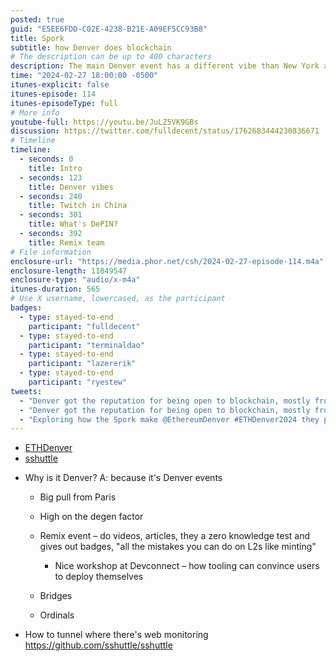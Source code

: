 ```yaml
---
posted: true
guid: "E5EE6FDD-C02E-4238-B21E-A09EF5CC93B8"
title: Spork
subtitle: how Denver does blockchain
# The description can be up to 400 characters
description: The main Denver event has a different vibe than New York and BananaconfConf, and this is the pull that makes Denver special in the blockchain world.
time: "2024-02-27 18:00:00 -0500"
itunes-explicit: false
itunes-episode: 114
itunes-episodeType: full
# More info
youtube-full: https://youtu.be/JuLZ5VK9GBs
discussion: https://twitter.com/fulldecent/status/1762683444230836671
# Timeline
timeline:
  - seconds: 0
    title: Intro
  - seconds: 123
    title: Denver vibes
  - seconds: 240
    title: Twitch in China
  - seconds: 301
    title: What's DePIN?
  - seconds: 392
    title: Remix team
# File information
enclosure-url: "https://media.phor.net/csh/2024-02-27-episode-114.m4a"
enclosure-length: 11849547
enclosure-type: "audio/x-m4a"
itunes-duration: 565
# Use X username, lowercased, as the participant
badges:
  - type: stayed-to-end
    participant: "fulldecent"
  - type: stayed-to-end
    participant: "terminaldao"
  - type: stayed-to-end
    participant: "lazererik"
  - type: stayed-to-end
    participant: "ryestew"
tweets:
  - "Denver got the reputation for being open to blockchain, mostly from the ETHDenver event. [video link]"
  - "Denver got the reputation for being open to blockchain, mostly from the ETHDenver event. https://youtu.be/JuLZ5VK9GBs"
  - "Exploring how the Spork make @EthereumDenver #ETHDenver2024 they place to be. Thank you for sharing field reporting @lazererik @ryestew and thoughts from @terminaldao."
---
```


- [ETHDenver](https://www.ethdenver.com/)
- [sshuttle](https://github.com/sshuttle/sshuttle)

<!--end of quick notes-->

- Why is it Denver? A: because it's Denver events

  - Big pull from Paris
  - High on the degen factor

  - Remix event – do videos, articles, they a zero knowledge test and gives out badges, "all the mistakes you can do on L2s like minting"
    - Nice workshop at Devconnect – how tooling can convince users to deploy themselves
  - Bridges
  - Ordinals

- How to tunnel where there's web monitoring https://github.com/sshuttle/sshuttle 